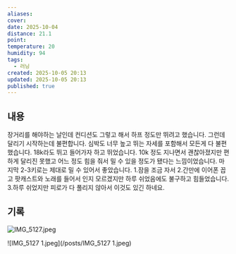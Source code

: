 ```yaml
---
aliases:
cover:
date: 2025-10-04
distance: 21.1
point:
temperature: 20
humidity: 94
tags:
  - 러닝
created: 2025-10-05 20:13
updated: 2025-10-05 20:13
published: true
---
```


## 내용
장거리를 해야하는 날인데 컨디션도 그렇고 해서 하프 정도만 뛰려고 했습니다. 그런데 달리기 시작하는데 불편합니다. 심박도 너무 높고 뛰는 자세를 포함해서 모든게 다 불편했습니다. 18k라도 뛰고 들어가자 하고 뛰었습니다. 10k 정도 지나면서 괜찮아졌지만 편하게 달리진 못했고 어느 정도 힘을 줘서 밀 수 있을 정도가 됐다는 느낌이었습니다. 
마지막 2-3키로는 제대로 밀 수 있어서 좋았습니다. 
1.잠을 조금 자서 2.간만에 이어폰 꼽고 팟캐스트와 노래를 들어서 인지 모르겠지만 하루 쉬었음에도 불구하고 힘들었습니다. 3.하루 쉬었지만 피로가 다 풀리지 않아서 이것도 있긴 하네요.
## 기록

![IMG_5127.jpeg](/posts/IMG_5127.jpeg)

![IMG_5127 1.jpeg](/posts/IMG_5127 1.jpeg)